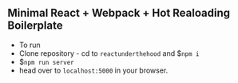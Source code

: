 ## Minimal React + Webpack + Hot Realoading Boilerplate
- To run
- Clone repository - cd to `reactunderthehood` and $`npm i`
- $`npm run server`
- head over to `localhost:5000` in your browser.